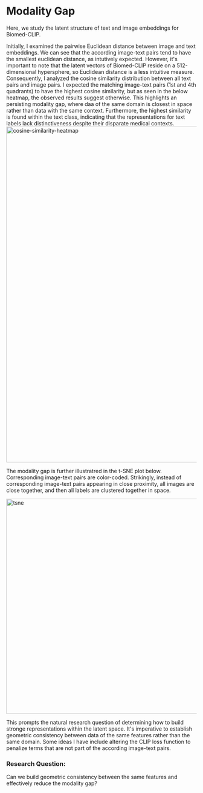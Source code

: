 # Modality Gap

Here, we study the latent structure of text and image embeddings for Biomed-CLIP. 

Initially, I examined the pairwise Euclidean distance between image and text embeddings. We can see that the according image-text pairs tend to have the smallest euclidean distance, as intutively expected. However, it's important to note that the latent vectors of Biomed-CLIP reside on a 512-dimensional hypersphere, so Euclidean distance is a less intuitive measure. Consequently, I analyzed the cosine similarity distribution between all text pairs and image pairs.  I expected the matching image-text pairs (1st and 4th quadrants) to have the highest cosine similarity, but as seen in the below heatmap, the observed results suggest otherwise. This highlights an persisting modality gap, where daa of the same domain is closest in space rather than data with the same context. Furthermore, the highest similarity is found within the text class, indicating that the representations for text labels lack distinctiveness despite their disparate medical contexts.
<img width="887" alt="cosine-similarity-heatmap" src="https://github.com/sahithiankireddy14/biomed-clip-modality-gap/assets/46660955/7b9dfb19-4069-4523-8f5a-23fb2c790e41">



The modality gap is further illustratred in the t-SNE plot below. Corresponding image-text pairs are color-coded. Strikingly, instead of corresponding image-text pairs appearing in close proximity, all images are close together, and then all labels are clustered together in space.

<img width="568" alt="tsne" src="https://github.com/sahithiankireddy14/biomed-clip-modality-gap/assets/46660955/7c57a1e1-26a7-46e9-9c9e-bb9720c77f82">


This prompts the natural research question of determining how to build stronge representations within the latent space. It's imperative to establish geometric consistency between data of the same features rather than the same domain. Some ideas I have include altering the CLIP loss function to penalize terms that are not part of the according image-text pairs. 

### Research Question:
Can we build geometric consistency between the same features and effectively reduce the modality gap?
